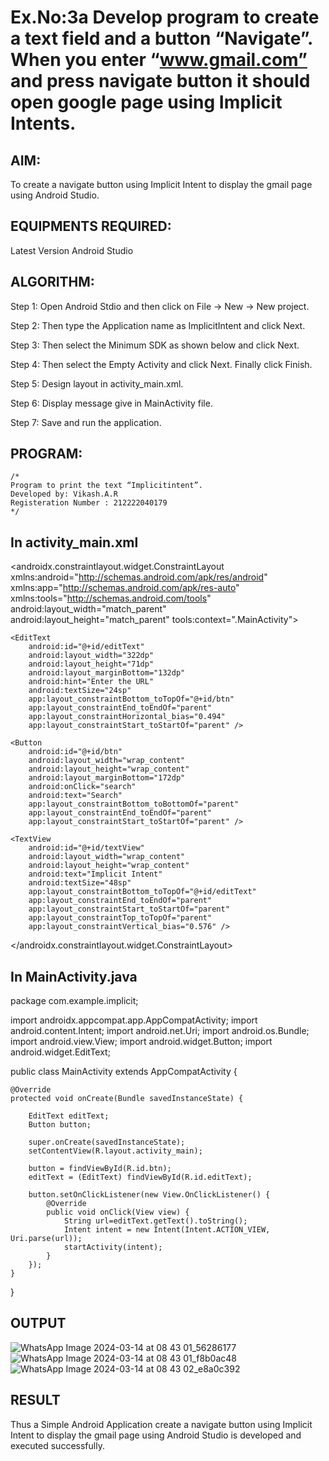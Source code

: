 # Ex.No:3a Develop program to create a text field and a button “Navigate”. When you enter “www.gmail.com” and press navigate button it should open google page using Implicit Intents.


## AIM:

To create a navigate button using Implicit Intent to display the gmail page using Android Studio.

## EQUIPMENTS REQUIRED:

Latest Version Android Studio

## ALGORITHM:

Step 1: Open Android Stdio and then click on File -> New -> New project.

Step 2: Then type the Application name as ImplicitIntent and click Next.

Step 3: Then select the Minimum SDK as shown below and click Next.

Step 4: Then select the Empty Activity and click Next. Finally click Finish.

Step 5: Design layout in activity_main.xml.

Step 6: Display message give in MainActivity file.

Step 7: Save and run the application.


## PROGRAM:
```
/*
Program to print the text “Implicitintent”.
Developed by: Vikash.A.R
Registeration Number : 212222040179
*/
```

## In activity_main.xml

<?xml version="1.0" encoding="utf-8"?>
<androidx.constraintlayout.widget.ConstraintLayout xmlns:android="http://schemas.android.com/apk/res/android"
    xmlns:app="http://schemas.android.com/apk/res-auto"
    xmlns:tools="http://schemas.android.com/tools"
    android:layout_width="match_parent"
    android:layout_height="match_parent"
    tools:context=".MainActivity">

    <EditText
        android:id="@+id/editText"
        android:layout_width="322dp"
        android:layout_height="71dp"
        android:layout_marginBottom="132dp"
        android:hint="Enter the URL"
        android:textSize="24sp"
        app:layout_constraintBottom_toTopOf="@+id/btn"
        app:layout_constraintEnd_toEndOf="parent"
        app:layout_constraintHorizontal_bias="0.494"
        app:layout_constraintStart_toStartOf="parent" />

    <Button
        android:id="@+id/btn"
        android:layout_width="wrap_content"
        android:layout_height="wrap_content"
        android:layout_marginBottom="172dp"
        android:onClick="search"
        android:text="Search"
        app:layout_constraintBottom_toBottomOf="parent"
        app:layout_constraintEnd_toEndOf="parent"
        app:layout_constraintStart_toStartOf="parent" />

    <TextView
        android:id="@+id/textView"
        android:layout_width="wrap_content"
        android:layout_height="wrap_content"
        android:text="Implicit Intent"
        android:textSize="48sp"
        app:layout_constraintBottom_toTopOf="@+id/editText"
        app:layout_constraintEnd_toEndOf="parent"
        app:layout_constraintStart_toStartOf="parent"
        app:layout_constraintTop_toTopOf="parent"
        app:layout_constraintVertical_bias="0.576" />


</androidx.constraintlayout.widget.ConstraintLayout>

## In MainActivity.java

package com.example.implicit;

import androidx.appcompat.app.AppCompatActivity;
import android.content.Intent;
import android.net.Uri;
import android.os.Bundle;
import android.view.View;
import android.widget.Button;
import android.widget.EditText;



public class MainActivity extends AppCompatActivity {

    @Override
    protected void onCreate(Bundle savedInstanceState) {

        EditText editText;
        Button button;

        super.onCreate(savedInstanceState);
        setContentView(R.layout.activity_main);

        button = findViewById(R.id.btn);
        editText = (EditText) findViewById(R.id.editText);

        button.setOnClickListener(new View.OnClickListener() {
            @Override
            public void onClick(View view) {
                String url=editText.getText().toString();
                Intent intent = new Intent(Intent.ACTION_VIEW, Uri.parse(url));
                startActivity(intent);
            }
        });
    }
}


## OUTPUT
![WhatsApp Image 2024-03-14 at 08 43 01_56286177](https://github.com/VIKASHAR/ImplicitIntent-MAD/assets/119405655/8b800590-2098-453a-b6a5-b8242d5302f1)
![WhatsApp Image 2024-03-14 at 08 43 01_f8b0ac48](https://github.com/VIKASHAR/ImplicitIntent-MAD/assets/119405655/24bf083f-fc93-4c29-b476-9640462a37b6)
![WhatsApp Image 2024-03-14 at 08 43 02_e8a0c392](https://github.com/VIKASHAR/ImplicitIntent-MAD/assets/119405655/5698651a-43d1-4dd6-a1cb-61c34de82876)





## RESULT
Thus a Simple Android Application create a navigate button using Implicit Intent to display the gmail page using Android Studio is developed and executed successfully.


